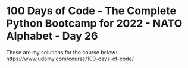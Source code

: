 # 100 Days of Code - The Complete Python Bootcamp for 2022 - NATO Alphabet - Day 26

These are my solutions for the course below:<br>
https://www.udemy.com/course/100-days-of-code/